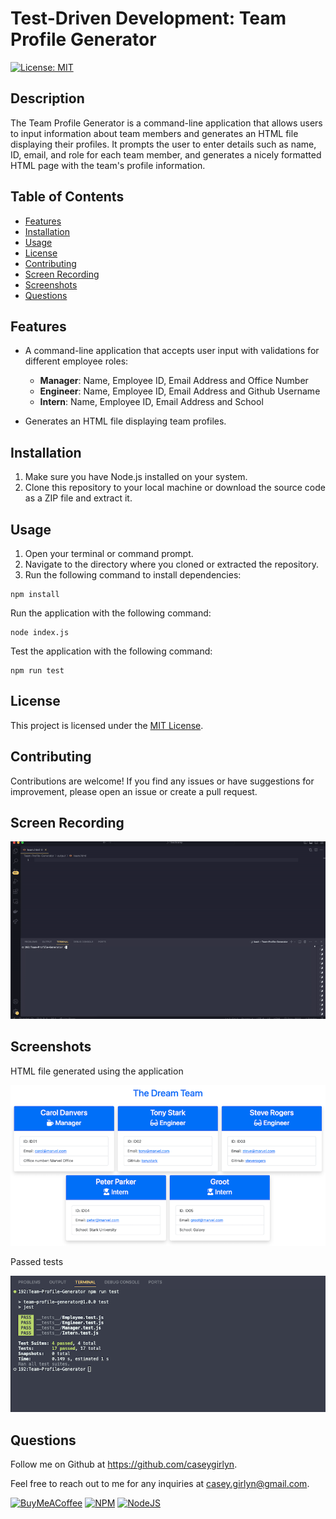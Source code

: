 # Test-Driven Development: Team Profile Generator
[![License: MIT](https://img.shields.io/badge/License-MIT-yellow.svg?style=for-the-badge)](https://opensource.org/licenses/MIT)

## Description
The Team Profile Generator is a command-line application that allows users to input information about team members and generates an HTML file displaying their profiles. It prompts the user to enter details such as name, ID, email, and role for each team member, and generates a nicely formatted HTML page with the team's profile information.

## Table of Contents
- [Features](#features)
- [Installation](#installation)
- [Usage](#usage)
- [License](#license)
- [Contributing](#contributing)
- [Screen Recording](#screen-recording)
- [Screenshots](#screenshots)
- [Questions](#questions)

## Features
- A command-line application that accepts user input with validations for different employee roles:
    - **Manager**: Name, Employee ID, Email Address and Office Number
    - **Engineer**: Name, Employee ID, Email Address and Github Username
    - **Intern**: Name, Employee ID, Email Address and School

- Generates an HTML file displaying team profiles.


## Installation
1. Make sure you have Node.js installed on your system.
2. Clone this repository to your local machine or download the source code as a ZIP file and extract it.

## Usage

1. Open your terminal or command prompt.
2. Navigate to the directory where you cloned or extracted the repository.
3. Run the following command to install dependencies:

````
npm install
````

Run the application with the following command:
````
node index.js
````

Test the application with the following command:
````
npm run test
````

## License
This project is licensed under the [MIT License](LICENSE).

## Contributing
Contributions are welcome! If you find any issues or have suggestions for improvement, please open an issue or create a pull request.

## Screen Recording
![Home Page](./output/Team-Profile-Generator.gif)

## Screenshots
HTML file generated using the application

![Home Page](./output/Team-Profile-Generator.png)

Passed tests

![Home Page](./output/TDD.png)


## Questions
Follow me on Github at https://github.com/caseygirlyn.

Feel free to reach out to me for any inquiries at [casey.girlyn@gmail.com](mailto:casey.girlyn@gmail.com).

[![BuyMeACoffee](https://img.shields.io/badge/Buy%20Me%20a%20Coffee-ffdd00?style=for-the-badge&logo=buy-me-a-coffee&logoColor=black)](https://www.buymeacoffee.com/caseygirlyn)
[![NPM](https://img.shields.io/badge/NPM-%23CB3837.svg?style=for-the-badge&logo=npm&logoColor=white)](https://www.npmjs.com/)
[![NodeJS](https://img.shields.io/badge/node.js-6DA55F?style=for-the-badge&logo=node.js&logoColor=white)](https://nodejs.org/)
